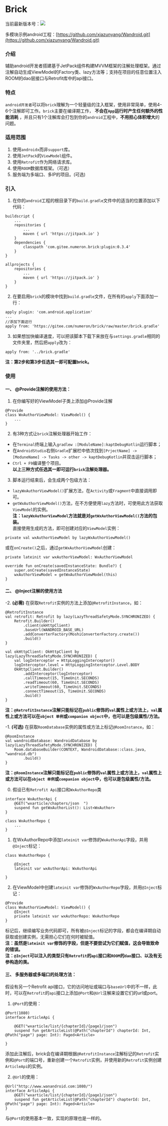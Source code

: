 # Brick
当前最新版本号：[![](https://jitpack.io/v/com.gitee.numeron/brick.svg)](https://jitpack.io/#com.gitee.numeron/brick)

多模块示例android工程：[https://github.com/xiazunyang/Wandroid.git](https://github.com/xiazunyang/Wandroid.git)

### 介绍
辅助android开发者搭建基于JetPack组件构建MVVM框架的注解处理框架。通过注解自动生成ViewModel的Factory类、lazy方法等；支持在项目的任意位置注入ROOM的dao层接口与Retrofit库中的api接口。

### 特点
`android开发者`可以将`brick`理解为一个轻量级的注入框架，使用非常简单，使用4-6个注解即可工作。`brick`主要在编译期工作， **不会在`App`运行时产生任何额外的性能消耗** ，并且只有1个注解库会打包到你的`android`工程中，**不用担心体积增大**的问题。

### 适用范围
1. 使用`androidx`而非`support`库。
2. 使用`JetPack`的`ViewModel`组件。
3. 使用`Retrofit`作为网络请求库。
4. 使用`ROOM`数据库框架。（可选）
5. 服务端为多端口、多IP的项目。(可选)

### 引入

1.  在你的`android`工程的根目录下的`build.gradle`文件中的适当的位置添加以下代码：
```
buildscript {
    ...
    repositories {
        ...
        maven { url 'https://jitpack.io' }
    }
    dependencies {
        classpath 'com.gitee.numeron.brick:plugin:0.3.4'
    }
}

allprojects {
    repositories {
        ...
        maven { url 'https://jitpack.io' }
    }
}
```
2.  在要启用`brick`的模块中找到`build.gradle`文件，在所有的`apply`下面添加一行：
```
apply plugin: 'com.android.application'
...
//添加下面这行
apply from: 'https://gitee.com/numeron/brick/raw/master/brick.gradle' 
```
3. 如果想加快编译速度，可以把该脚本下载下来放在与`settings.gradle`相同的文件夹里，然后把`apply`改为：
```
apply from: '../brick.gradle'
```

**注：第2步和第3步任选其一即可配置brick。**  
### 使用

#### **一、 @Provide注解的使用方法：** 
 1. 在你编写好的ViewModel子类上添加@Provide注解
```
@Provide
class WxAuthorViewModel: ViewModel() {
    ...
}
```
 2. 有3种方式让`brick`注解处理器开始工作：
 * 在`Terminal`终端上输入`gradlew :[ModuleName]:kaptDebugKotlin`运行脚本；
 * 在`AndroidStudio`右侧`Gradle`扩展栏中依次找到`[PrjectName] -> [ModuneName] -> Tasks -> other -> kaptDebugKotlin`并双击运行脚本；
 * `Ctrl + F9`编译整个项目。  
 **以上三种方式任选其一即可运行`brick`注解处理器。** 
 3. 脚本运行结束后，会生成两个包级方法：
 * `lazyWxAuthorViewModel()`扩展方法，在`Activity`或`Fragment`中直接调用即可。
 * `getWxAuthorViewModel()`方法，在不方便使用`lazy`方法时，可使用此方法获取`ViewModel`的实例。  
 **注：`lazyWxAuthorViewModel`方法就是对`getWxAuthorViewModel()`方法的包装。**     
直接使用生成的方法，即可创建对应的`ViewModel`实例：
```
private val wxAuthorViewModel by lazyWxAuthorViewModel()
```
 或在`onCreate()`之后，通过`getWxAuthorViewModel`创建：
```
private lateinit var wxAuthorViewModel: WxAuthorViewModel

override fun onCreate(savedInstanceState: Bundle?) {
    super.onCreate(savedInstanceState)
    wxAuthorViewModel = getWxAuthorViewModel(this)
}
```

#### **二、 @Inject注解的使用方法**   
  
 -2. **(必需)** 在获取`Retrofit`实例的方法上添加`@RetrofitInstance`，如：
```
@RetrofitInstance
val retrofit: Retrofit by lazy(LazyThreadSafetyMode.SYNCHRONIZED) {
    Retrofit.Builder()
        .client(okHttpClient)
        .baseUrl(WANDROID_BASE_URL)
        .addConverterFactory(MoshiConverterFactory.create())
        .build()
}

val okHttpClient: OkHttpClient by lazy(LazyThreadSafetyMode.SYNCHRONIZED) {
    val logInterceptor = HttpLoggingInterceptor()
    logInterceptor.level = HttpLoggingInterceptor.Level.BODY
    OkHttpClient.Builder()
        .addInterceptor(logInterceptor)
        .callTimeout(15, TimeUnit.SECONDS)
        .readTimeout(60, TimeUnit.SECONDS)
        .writeTimeout(60, TimeUnit.SECONDS)
        .connectTimeout(15, TimeUnit.SECONDS)
        .build()
}
```  
 **注：`@RetrofitInstance`注解只能标记在`public`修饰的`val`属性上或方法上，`val`属性上或方法可以在`object 单例`或`companion object`中，也可以是包级属性/方法。**   
   
 -1. **(可选)** 在获取`RoomDatabase`实例的属性或方法上标记`@RoomInstance`，如：
```
@RoomInstance
val wandroidDatabase: WandroidDatabase by lazy(LazyThreadSafetyMode.SYNCHRONIZED) {
    Room.databaseBuilder(CONTEXT, WandroidDatabase::class.java, "wandroid.db")
        .build()
}
```
 **注：`@RoomInstance`注解只能标记在`public`修饰的`val`属性上或方法上，`val`属性上或方法可以在`object 单例`或`companion object`中，也可以是包级属性/方法。**  
   
 0. 假设已有`Retrofit Api`接口和`WxAuthorRepo`类
```
interface WxAuthorApi {
    @GET("wxarticle/chapters/json  ")
    suspend fun getWxAuthorList(): List<WxAuthor>
}

class WxAuthorRepo {
    ...
}

```
  
 1. 在WxAuthorRepo中添加`lateinit var`修饰的`WxAuthorApi`字段，并用`@Inject`标记：
```
class WxAuthorRepo {

    @Inject
    lateinit var wxAuthorApi: WxAuthorApi

}
```
  
 2. 在ViewModel中创建`lateinit var`修饰的`WxAuthorRepo`字段，并用`@Inject`标记：
```
@Provide
class WxAuthorViewModel: ViewModel() {
    @Inject
    private lateinit var wxAuthorRepo: WxAuthorRepo
}
```
标记后，继续编写业务代码即可，所有被`@Inject`标记的字段，都会在编译期自动获取或创建实例，无需担心它们在何时被赋值。   
 **注：虽然是`lateinit var`修饰的字段，但是不要尝试为它们赋值，这会导致致命的错误。**   
 **注：`@Inject`可以注入的类型只有`Retrofit`的`api`接口和`ROOM`的`dao`接口、以及有无参构造的类。**   

#### **三、 多服务器或多端口的处理方法：**   
假设有另一个Retrofit api接口，它的访问地址或端口与`baseUrl`中的不一样，此时，可以在`Retrofit`的`api`接口上添加`@Port`和`@Url`注解来设置它们的url或port。  
  
 1. `@Port`的使用：
```
@Port(1080)
interface ArticleApi {

    @GET("wxarticle/list/{chapterId}/{page}/json")
    suspend fun getArticleList(@Path("chapterId") chapterId: Int, @Path("page") page: Int): Paged<Article>

}
```
添加此注解后，brick会在编译期根据`@RetrofitInstance`注解标记的`Retrofit`实例和`@Port`的端口号，重新创建一个`Retrofit`实例，并使用新的`Retrofit`实例创建`ArticleApi`的实例。  
    
 2. `@Url`的使用：
```
@Url("http://www.wanandroid.com:1080/")
interface ArticleApi {
    @GET("wxarticle/list/{chapterId}/{page}/json")
    suspend fun getArticleList(@Path("chapterId") chapterId: Int, @Path("page") page: Int): Paged<Article>
}
```
与`@Port`的使用基本一致，实现的原理也是一样的。
